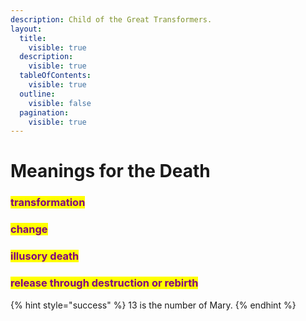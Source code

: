 ```yaml
---
description: Child of the Great Transformers.
layout:
  title:
    visible: true
  description:
    visible: true
  tableOfContents:
    visible: true
  outline:
    visible: false
  pagination:
    visible: true
---
```


# Meanings for the Death

### <mark style="color:purple;">transformation</mark>&#x20;

### <mark style="color:purple;">change</mark>&#x20;

### <mark style="color:purple;">illusory death</mark>&#x20;

### <mark style="color:purple;">release through destruction or rebirth</mark>



{% hint style="success" %}
13 is the number of Mary.
{% endhint %}
